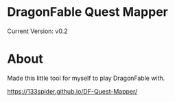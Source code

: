 # DragonFable Quest Mapper
Current Version: v0.2

# About
Made this little tool for myself to play DragonFable with.

https://133spider.github.io/DF-Quest-Mapper/
